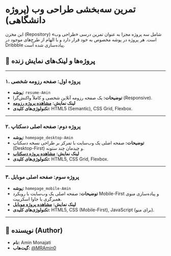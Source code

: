 # تمرین سه‌بخشی طراحی وب (پروژه دانشگاهی)

این مخزن (Repository) شامل سه پروژه مجزا به عنوان تمرین درسی «طراحی وب» است. هر پروژه در پوشه مخصوص به خود قرار دارد و با الهام از طرح‌های موجود در Dribbble پیاده‌سازی شده است.

## 🚀 پروژه‌ها و لینک‌های نمایش زنده

---

### ۱. پروژه اول: صفحه رزومه شخصی
* **پوشه:** `resume-Amin`
* **توضیحات:** یک صفحه رزومه آنلاین شخصی و کاملاً واکنش‌گرا (Responsive).
* **لینک نمایش:** **[مشاهده پروژه رزومه](https://mramin0.github.io/my-web-assignments/resume-Amin/)**
* **تکنولوژی‌های کلیدی:** HTML5 (Semantic), CSS Grid, Flexbox.

---

### ۲. پروژه دوم: صفحه اصلی دسکتاپ
* **پوشه:** `homepage_desktop-Amin`
* **توضیحات:** صفحه اصلی یک وب‌سایت با تمرکز بر طراحی نسخه دسکتاپ (Desktop-First) و چیدمان چند ستونه.
* **لینک نمایش:** **[مشاهده پروژه دسکتاپ](https://mramin0.github.io/my-web-assignments/homepage_desktop-Amin/)**
* **تکنولوژی‌های کلیدی:** HTML5, CSS Grid, Flexbox.

---

### ۳. پروژه سوم: صفحه اصلی موبایل
* **پوشه:** `homepage_mobile-Amin`
* **توضیحات:** صفحه اصلی یک وب‌سایت با رویکرد Mobile-First و پیاده‌سازی منوی همبرگری با جاوا اسکریپت.
* **لینک نمایش:** **[مشاهده پروژه موبایل](https://mramin0.github.io/my-web-assignments/homepage_mobile-Amin/)**
* **تکنولوژی‌های کلیدی:** HTML5, CSS (Mobile-First), JavaScript (برای منو).



---

## 👤 نویسنده (Author)

* **نام:** Amin Monajati
* **گیت‌هاب:** [@MRAmin0](https://github.com/MRAmin0)
